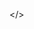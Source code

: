 </>

<!---
Carolggs/Carolggs is a ✨ special ✨ repository because its `README.md` (this file) appears on your GitHub profile.
You can click the Preview link to take a look at your changes.
--->
